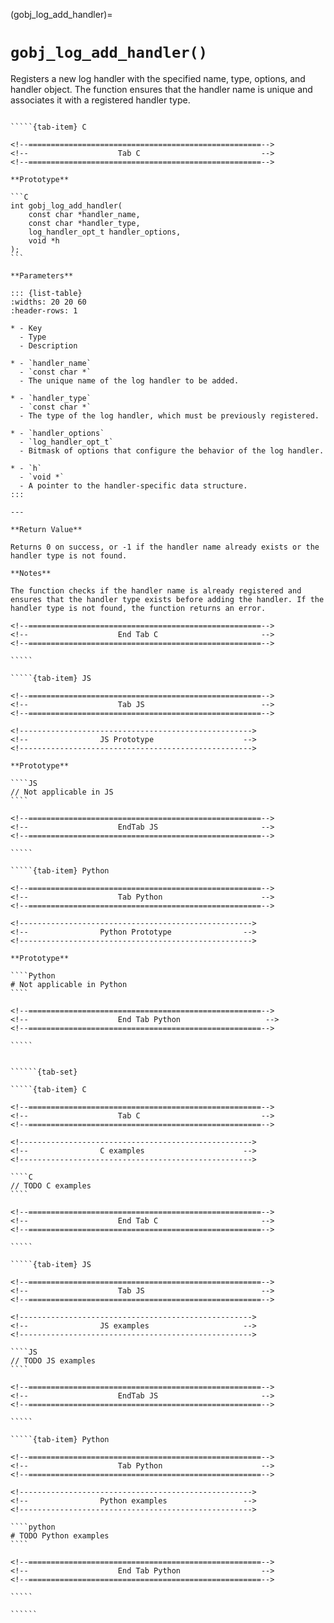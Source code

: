 <!-- ============================================================== -->
(gobj_log_add_handler)=
# `gobj_log_add_handler()`
<!-- ============================================================== -->

Registers a new log handler with the specified name, type, options, and handler object. The function ensures that the handler name is unique and associates it with a registered handler type.

<!------------------------------------------------------------>
<!--                    Prototypes                          -->
<!------------------------------------------------------------>

``````{tab-set}

`````{tab-item} C

<!--====================================================-->
<!--                    Tab C                           -->
<!--====================================================-->

**Prototype**

```C
int gobj_log_add_handler(
    const char *handler_name,
    const char *handler_type,
    log_handler_opt_t handler_options,
    void *h
);
```

**Parameters**

::: {list-table}
:widths: 20 20 60
:header-rows: 1

* - Key
  - Type
  - Description

* - `handler_name`
  - `const char *`
  - The unique name of the log handler to be added.

* - `handler_type`
  - `const char *`
  - The type of the log handler, which must be previously registered.

* - `handler_options`
  - `log_handler_opt_t`
  - Bitmask of options that configure the behavior of the log handler.

* - `h`
  - `void *`
  - A pointer to the handler-specific data structure.
:::

---

**Return Value**

Returns 0 on success, or -1 if the handler name already exists or the handler type is not found.

**Notes**

The function checks if the handler name is already registered and ensures that the handler type exists before adding the handler. If the handler type is not found, the function returns an error.

<!--====================================================-->
<!--                    End Tab C                       -->
<!--====================================================-->

`````

`````{tab-item} JS

<!--====================================================-->
<!--                    Tab JS                          -->
<!--====================================================-->

<!---------------------------------------------------->
<!--                JS Prototype                    -->
<!---------------------------------------------------->

**Prototype**

````JS
// Not applicable in JS
````

<!--====================================================-->
<!--                    EndTab JS                       -->
<!--====================================================-->

`````

`````{tab-item} Python

<!--====================================================-->
<!--                    Tab Python                      -->
<!--====================================================-->

<!---------------------------------------------------->
<!--                Python Prototype                -->
<!---------------------------------------------------->

**Prototype**

````Python
# Not applicable in Python
````

<!--====================================================-->
<!--                    End Tab Python                   -->
<!--====================================================-->

`````

``````

<!------------------------------------------------------------>
<!--                    Examples                            -->
<!------------------------------------------------------------>

```````{dropdown} Examples

``````{tab-set}

`````{tab-item} C

<!--====================================================-->
<!--                    Tab C                           -->
<!--====================================================-->

<!---------------------------------------------------->
<!--                C examples                      -->
<!---------------------------------------------------->

````C
// TODO C examples
````

<!--====================================================-->
<!--                    End Tab C                       -->
<!--====================================================-->

`````

`````{tab-item} JS

<!--====================================================-->
<!--                    Tab JS                          -->
<!--====================================================-->

<!---------------------------------------------------->
<!--                JS examples                     -->
<!---------------------------------------------------->

````JS
// TODO JS examples
````

<!--====================================================-->
<!--                    EndTab JS                       -->
<!--====================================================-->

`````

`````{tab-item} Python

<!--====================================================-->
<!--                    Tab Python                      -->
<!--====================================================-->

<!---------------------------------------------------->
<!--                Python examples                 -->
<!---------------------------------------------------->

````python
# TODO Python examples
````

<!--====================================================-->
<!--                    End Tab Python                  -->
<!--====================================================-->

`````

``````

```````
